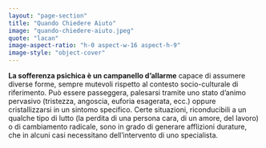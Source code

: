 ```yaml
---
layout: "page-section"
title: "Quando Chiedere Aiuto"
image: "quando-chiedere-aiuto.jpeg"
quote: "lacan"
image-aspect-ratio: "h-0 aspect-w-16 aspect-h-9"
image-style: "object-cover"
---
```


<strong class="font-bold">La sofferenza psichica è un campanello d’allarme</strong> capace di assumere diverse forme, sempre mutevoli rispetto al contesto socio-culturale di riferimento. Può essere passeggera, palesarsi tramite uno stato d’animo pervasivo (tristezza, angoscia, euforia esagerata, ecc.) oppure cristallizzarsi in un sintomo specifico. Certe situazioni, riconducibili a un qualche tipo di lutto (la perdita di una persona cara, di un amore, del lavoro) o di cambiamento radicale, sono in grado di generare afflizioni durature, che in alcuni casi necessitano dell’intervento di uno specialista.
